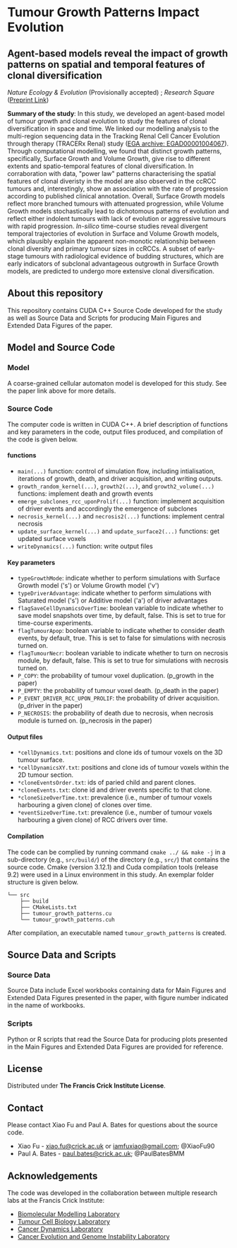 # Tumour Growth Patterns Impact Evolution

## Agent-based models reveal the impact of growth patterns on spatial and temporal features of clonal diversification

*Nature Ecology & Evolution* (Provisionally accepted) ; *Research Square* ([Preprint Link](https://www.researchsquare.com/article/rs-244285/v1 "Preprint on Research Square"))

**Summary of the study**: In this study, we developed an agent-based model of tumour growth and clonal evolution to study the features of clonal diversification in space and time. We linked our modelling analysis to the multi-region sequencing data in the Tracking Renal Cell Cancer Evolution through therapy (TRACERx Renal) study ([EGA archive: EGAD00001004067](https://ega-archive.org/studies/EGAS00001002793 "Data on EGA")). Through computational modelling, we found that distinct growth patterns, specifically, Surface Growth and Volume Growth, give rise to different extents and spatio-temporal features of clonal diversification. In corraboration with data, "power law" patterns characterising the spatial features of clonal diveristy in the model are also observed in the ccRCC tumours and, interestingly, show an association with the rate of progression according to published clinical annotation. Overall, Surface Growth models reflect more branched tumours with attenuated progression, while Volume Growth models stochastically lead to dichotomous patterns of evolution and reflect either indolent tumours with lack of evolution or aggressive tumours with rapid progression. *In-silico* time-course studies reveal divergent temporal trajectories of evolution in Surface and Volume Growth models, which plausibly explain the apparent non-monotic relationship between clonal diversity and primary tumour sizes in ccRCCs. A subset of early-stage tumours with radiological evidence of budding structures, which are early indicators of subclonal advantageous outgrowth in Surface Growth models, are predicted to undergo more extensive clonal diversification. 


## About this repository
This repository contains CUDA C++ Source Code developed for the study as well as Source Data and Scripts for producing Main Figures and Extended Data Figures of the paper.

## Model and Source Code

### Model
A coarse-grained cellular automaton model is developed for this study. See the paper link above for more details.

### Source Code
The computer code is written in CUDA C++. A brief description of functions and key parameters in the code, output files produced, and compilation of the code is given below.

#### functions
* `main(...)` function: control of simulation flow, including intialisation, iterations of growth, death, and driver acquisition, and writing outputs.
* `growth_random_kernel(...)`, `growth2(...)`, and `growth2_volume(...)` functions: implement death and growth events
* `emerge_subclones_rcc_uponProlif(...)` function: implement acquisition of driver events and accordingly the emergence of subclones
* `necrosis_kernel(...)` and `necrosis2(...)` functions: implement central necrosis
* `update_surface_kernel(...)` and `update_surface2(...)` functions: get updated surface voxels
* `writeDynamics(...)` function: write output files

#### Key parameters
* `typeGrowthMode`: indicate whether to perform simulations with Surface Growth model ('s') or Volume Growth model ('v')
* `typeDriverAdvantage`: indicate whether to perform simulations with Saturated model ('s') or Additive model ('a') of driver advantages
* `flagSaveCellDynamicsOverTime`: boolean variable to indicate whether to save model snapshots over time, by default, false. This is set to true for time-course experiments.
* `flagTumourApop`: boolean variable to indicate whether to consider death events, by default, true. This is set to false for simulations with necrosis turned on.
* `flagTumourNecr`: boolean variable to indicate whether to turn on necrosis module, by default, false. This is set to true for simulations with necrosis turned on.
* `P_COPY`: the probability of tumour voxel duplication. (p_growth in the paper)
* `P_EMPTY`: the probability of tumour voxel death. (p_death in the paper)
* `P_EVENT_DRIVER_RCC_UPON_PROLIF`: the probability of driver acquisition. (p_driver in the paper)
* `P_NECROSIS`: the probability of death due to necrosis, when necrosis module is turned on. (p_necrosis in the paper)

#### Output files
* `*cellDynamics.txt`: positions and clone ids of tumour voxels on the 3D tumour surface. 
* `*cellDynamicsXY.txt`: positions and clone ids of tumour voxels within the 2D tumour section.
* `*cloneEventsOrder.txt`: ids of paried child and parent clones.
* `*cloneEvents.txt`: clone id and driver events specific to that clone.
* `*cloneSizeOverTime.txt`: prevalence (i.e., number of tumour voxels harbouring a given clone) of clones over time.
* `*eventSizeOverTime.txt`: prevalence (i.e., number of tumour voxels harbouring a given clone) of RCC drivers over time.

#### Compilation
The code can be complied by running command `cmake ../ && make -j` in a sub-directory (e.g., `src/build/`) of the directory (e.g., `src/`) that contains the source code. Cmake (version 3.12.1) and Cuda compilation tools (release 9.2) were used in a Linux environment in this study.
An exemplar folder structure is given below.
```
└── src
    ├── build
    ├── CMakeLists.txt
    ├── tumour_growth_patterns.cu
    └── tumour_growth_patterns.cuh
```
After compilation, an executable named `tumour_growth_patterns` is created. 

## Source Data and Scripts

### Source Data
Source Data include Excel workbooks containing data for Main Figures and Extended Data Figures presented in the paper, with figure number indicated in the name of workbooks.

### Scripts
Python or R scripts that read the Source Data for producing plots presented in the Main Figures and Extended Data Figures are provided for reference.

## License
Distributed under **The Francis Crick Institute License**.

## Contact
Please contact Xiao Fu and Paul A. Bates for questions about the source code.
* Xiao Fu - xiao.fu@crick.ac.uk or iamfuxiao@gmail.com; @XiaoFu90
* Paul A. Bates - paul.bates@crick.ac.uk; @PaulBatesBMM

## Acknowledgements
The code was developed in the collaboration between multiple research labs at the Francis Crick Institute:
* [Biomolecular Modelling Laboratory](https://www.crick.ac.uk/research/labs/paul-bates "Biomolecular Modelling")
* [Tumour Cell Biology Laboratory](https://www.crick.ac.uk/research/labs/erik-sahai "Tumour Cell Biology")
* [Cancer Dynamics Laboratory](https://www.crick.ac.uk/research/labs/samra-turajlic "Cancer Dynamics")
* [Cancer Evolution and Genome Instability Laboratory](https://www.crick.ac.uk/research/labs/charles-swanton "Cancer Evolution and Genome Instability")



